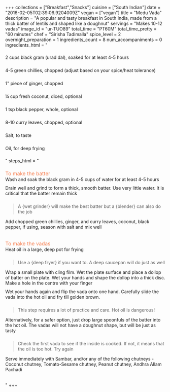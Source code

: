+++
collections = ["Breakfast","Snacks"]
cuisine = ["South Indian"]
date = "2016-02-05T02:39:06.9204009Z"
vegan = ["vegan"]
title = "Medu Vada"
description = "A popular and tasty breakfast in South India, made from a thick batter of lentils and shaped like a doughnut"
servings = "Makes 10-12 vadas"
image_id = "ur-TUO89"
total_time = "PT60M"
total_time_pretty = "60 minutes"
chef = "Sirisha Tadimalla"
spice_level = 2
overnight_preparation = 1
ingredients_count = 8
num_accompaniments = 0
ingredients_html = "<ul style='padding-left: 0; list-style: none;'><li itemprop='recipeIngredient' style='margin: 8px 0px;padding: 8px 0px;'>2 cups black gram (urad dal), soaked for at least 4-5 hours</li><li itemprop='recipeIngredient' style='margin: 8px 0px;padding: 8px 0px;'>4-5 green chillies, chopped (adjust based on your spice/heat tolerance)</li><li itemprop='recipeIngredient' style='margin: 8px 0px;padding: 8px 0px;'>1\" piece of ginger, chopped</li><li itemprop='recipeIngredient' style='margin: 8px 0px;padding: 8px 0px;'>¼ cup fresh coconut, diced, optional</li><li itemprop='recipeIngredient' style='margin: 8px 0px;padding: 8px 0px;'>1 tsp black pepper, whole, optional</li><li itemprop='recipeIngredient' style='margin: 8px 0px;padding: 8px 0px;'>8-10 curry leaves, chopped, optional</li><li itemprop='recipeIngredient' style='margin: 8px 0px;padding: 8px 0px;'>Salt, to taste</li><li itemprop='recipeIngredient' style='margin: 8px 0px;padding: 8px 0px;'>Oil, for deep frying</li></ul>"
steps_html = "<ol style='list-style: none inside; padding-left: 0px;'><li style='list-style: none; margin: 8px 0px;padding: 8px 0px;'><span style='font-size: medium; color: #f78153;'>To make the batter</span><ol style='list-style: none inside; padding-left: 0px;'><li style='padding-bottom: 10px;'><i class='step-track-icon fa fa-square-o'></i><span class='step-text' itemprop='recipeInstructions'>Wash and soak the black gram in 4-5 cups of water for at least 4-5 hours</span></li><li style='padding-bottom: 10px;'><i class='step-track-icon fa fa-square-o'></i><span class='step-text' itemprop='recipeInstructions'>Drain well and grind to form a thick, smooth batter. Use very little water. It is critical that the batter remain thick</span></li><blockquote>A {wet grinder} will make the best batter but a {blender} can also do the job</blockquote><li style='padding-bottom: 10px;'><i class='step-track-icon fa fa-square-o'></i><span class='step-text' itemprop='recipeInstructions'>Add chopped green chillies, ginger, and curry leaves, coconut, black pepper, if using, season with salt and mix well</span></li></ol></li><li style='list-style: none; margin: 8px 0px;padding: 8px 0px;'><span style='font-size: medium; color: #f78153;'>To make the vadas</span><ol style='list-style: none inside; padding-left: 0px;'><li style='padding-bottom: 10px;'><i class='step-track-icon fa fa-square-o'></i><span class='step-text' itemprop='recipeInstructions'>Heat oil in a large, deep pot for frying</span></li><blockquote>Use a {deep fryer} if you want to. A deep saucepan will do just as well</blockquote><li style='padding-bottom: 10px;'><i class='step-track-icon fa fa-square-o'></i><span class='step-text' itemprop='recipeInstructions'>Wrap a small plate with cling film. Wet the plate surface and place a dollop of batter on the plate. Wet your hands and shape the dollop into a thick disc. Make a hole in the centre with your finger</span></li><li style='padding-bottom: 10px;'><i class='step-track-icon fa fa-square-o'></i><span class='step-text' itemprop='recipeInstructions'>Wet your hands again and flip the vada onto one hand. Carefully slide the vada into the hot oil and fry till golden brown. </span></li><blockquote>This step requires a lot of practice and care. Hot oil is dangerous!</blockquote><li style='padding-bottom: 10px;'><i class='step-track-icon fa fa-square-o'></i><span class='step-text' itemprop='recipeInstructions'>Alternatively, for a safer option, just drop large spoonfuls of the batter into the hot oil. The vadas will not have a doughnut shape, but will be just as tasty</span></li><blockquote>Check the first vada to see if the inside is cooked. If not, it means that the oil is too hot. Try again</blockquote><li style='padding-bottom: 10px;'><i class='step-track-icon fa fa-square-o'></i><span class='step-text' itemprop='recipeInstructions'>Serve immediately with Sambar, and/or any of the following chutneys - Coconut chutney, Tomato-Sesame chutney, Peanut chutney, Andhra Allam Pachadi</span></li></ol></li></ol>"
+++
